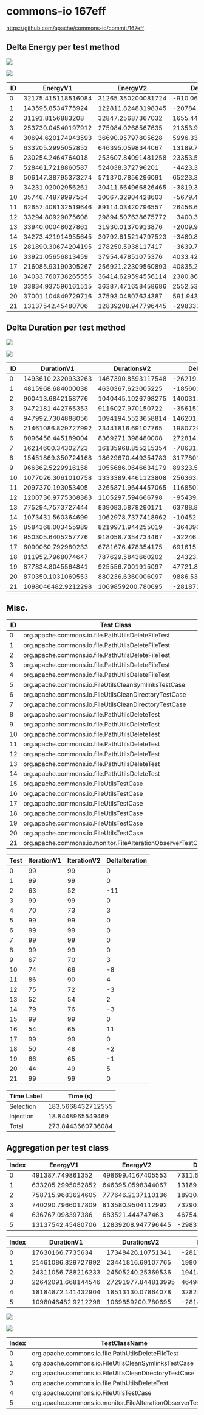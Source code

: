 # commons-io 167eff


https://github.com/apache/commons-io/commit/167eff



## Delta Energy per test method

![](./commons-io_delta_energy_0_v.png)

![](./commons-io_delta_energy_1_v.png)


| ID | EnergyV1 | EnergyV2 | DeltaEnergy |
| --- | --- | --- | --- |
| 0 | 32175.415118516084 | 31265.350200081724 | -910.0649184343602 |
| 1 | 143595.8534775924 | 122811.82483198345 | -20784.028645608953 |
| 2 | 31191.8156883208 | 32847.25687367032 | 1655.4411853495185 |
| 3 | 253730.04540197912 | 275084.0268567635 | 21353.9814547844 |
| 4 | 30694.620174943593 | 36690.95797805628 | 5996.337803112685 |
| 5 | 633205.2995052852 | 646395.0598344067 | 13189.760329121491 |
| 6 | 230254.2464764018 | 253607.84091481258 | 23353.59443841077 |
| 7 | 528461.7218860587 | 524038.372796201 | -4423.349089857715 |
| 8 | 506147.38795373274 | 571370.7856296091 | 65223.39767587639 |
| 9 | 34231.02002956261 | 30411.664966826465 | -3819.3550627361474 |
| 10 | 35746.74879997554 | 30067.32904428603 | -5679.419755689509 |
| 11 | 62657.408132519646 | 89114.03420796557 | 26456.62607544592 |
| 12 | 33294.80929075608 | 29894.507638675772 | -3400.3016520803067 |
| 13 | 33940.00048027861 | 31930.01370913876 | -2009.9867711398547 |
| 14 | 34273.421914955645 | 30792.615214797523 | -3480.806700158122 |
| 15 | 281890.30674204195 | 278250.5938117417 | -3639.712930300273 |
| 16 | 33921.05656813459 | 37954.47851075376 | 4033.4219426191703 |
| 17 | 216085.93190305267 | 256921.22309560893 | 40835.291192556266 |
| 18 | 34033.760738265555 | 36414.629594556114 | 2380.868856290559 |
| 19 | 33834.937596161515 | 36387.471658458686 | 2552.5340622971707 |
| 20 | 37001.104849729716 | 37593.04807634387 | 591.9432266141521 |
| 21 | 13137542.45480706 | 12839208.947796445 | -298333.5070106145 |

## Delta Duration per test method

![](./commons-io_delta_duration_0_v.png)

![](./commons-io_delta_duration_1_v.png)


| ID | DurationV1 | DurationsV2 | DeltaDuration |
| --- | --- | --- | --- |
| 0 | 1493610.2320933263 | 1467390.8593117548 | -26219.372781571466 |
| 1 | 4815968.684000038 | 4630367.623005225 | -185601.0609948123 |
| 2 | 900413.6842158776 | 1040445.1026798275 | 140031.41846394993 |
| 3 | 9472181.442765353 | 9116027.970150722 | -356153.47261463106 |
| 4 | 947992.7304888056 | 1094194.5523658814 | 146201.82187707582 |
| 5 | 21461086.829727992 | 23441816.69107765 | 1980729.8613496572 |
| 6 | 8096456.445189004 | 8369271.398480008 | 272814.9532910045 |
| 7 | 16214600.34302723 | 16135968.855215354 | -78631.48781187646 |
| 8 | 15451869.350724168 | 18629670.449354783 | 3177801.0986306146 |
| 9 | 966362.5229916158 | 1055686.0646634179 | 89323.54167180206 |
| 10 | 1077026.3061010758 | 1333389.4461123808 | 256363.140011305 |
| 11 | 2097370.193053405 | 3265871.9644457065 | 1168501.7713923017 |
| 12 | 1200736.9775368383 | 1105297.594666798 | -95439.38287004037 |
| 13 | 775294.7573727444 | 839083.5878290171 | 63788.8304562727 |
| 14 | 1073431.560364699 | 1062978.7377418962 | -10452.822622802807 |
| 15 | 8584368.003455989 | 8219971.944255019 | -364396.05920097046 |
| 16 | 950305.6405257776 | 918058.7354734467 | -32246.905052330927 |
| 17 | 6090060.792980233 | 6781676.478354175 | 691615.6853739414 |
| 18 | 811952.7968074647 | 787629.5843660202 | -24323.212441444513 |
| 19 | 877834.8045564841 | 925556.7001915097 | 47721.895635025576 |
| 20 | 870350.1031069553 | 880236.6360006097 | 9886.532893654425 |
| 21 | 1098046482.9212298 | 1069859200.780695 | -28187282.140534878 |

## Misc.

| ID | Test Class | Test Method |
| --- | --- | --- |
| 0 | org.apache.commons.io.file.PathUtilsDeleteFileTest | testDeleteFileDirectory1FileSize0 |
| 1 | org.apache.commons.io.file.PathUtilsDeleteFileTest | testDeleteReadOnlyFileDirectory1FileSize1 |
| 2 | org.apache.commons.io.file.PathUtilsDeleteFileTest | testDeleteFileDirectory1FileSize1 |
| 3 | org.apache.commons.io.file.PathUtilsDeleteFileTest | testDeleteFileDoesNotExist |
| 4 | org.apache.commons.io.file.PathUtilsDeleteFileTest | testSetReadOnlyFileDirectory1FileSize1 |
| 5 | org.apache.commons.io.FileUtilsCleanSymlinksTestCase | testStillClearsIfGivenDirectoryIsASymlink |
| 6 | org.apache.commons.io.FileUtilsCleanDirectoryTestCase | testThrowsOnCannotDeleteFile |
| 7 | org.apache.commons.io.FileUtilsCleanDirectoryTestCase | testDeletesRegular |
| 8 | org.apache.commons.io.file.PathUtilsDeleteTest | testDeleteDirectory1FileSize1OverrideReadOnly |
| 9 | org.apache.commons.io.file.PathUtilsDeleteTest | testDeleteDirectory1FileSize0NoOption |
| 10 | org.apache.commons.io.file.PathUtilsDeleteTest | testDeleteDirectory1FileSize1NoOption |
| 11 | org.apache.commons.io.file.PathUtilsDeleteTest | testDeleteDirectory1FileSize0 |
| 12 | org.apache.commons.io.file.PathUtilsDeleteTest | testDeleteDirectory1FileSize0OverrideReadonly |
| 13 | org.apache.commons.io.file.PathUtilsDeleteTest | testDeleteFileDoesNotExist |
| 14 | org.apache.commons.io.file.PathUtilsDeleteTest | testDeleteDirectory1FileSize1 |
| 15 | org.apache.commons.io.FileUtilsTestCase | testCopyDirectoryToNonExistingDest |
| 16 | org.apache.commons.io.FileUtilsTestCase | testForceDeleteAFile3 |
| 17 | org.apache.commons.io.FileUtilsTestCase | testForceDeleteReadOnlyFile |
| 18 | org.apache.commons.io.FileUtilsTestCase | testForceDeleteAFile2 |
| 19 | org.apache.commons.io.FileUtilsTestCase | testDeleteQuietlyDir |
| 20 | org.apache.commons.io.FileUtilsTestCase | testForceDeleteAFile1 |
| 21 | org.apache.commons.io.monitor.FileAlterationObserverTestCase | testDirectory |


| Test | IterationV1 | IterationV2 | DeltaIteration |
| --- | --- | --- | --- |
| 0 | 99 | 99 | 0 |
| 1 | 99 | 99 | 0 |
| 2 | 63 | 52 | -11 |
| 3 | 99 | 99 | 0 |
| 4 | 70 | 73 | 3 |
| 5 | 99 | 99 | 0 |
| 6 | 99 | 99 | 0 |
| 7 | 99 | 99 | 0 |
| 8 | 99 | 99 | 0 |
| 9 | 67 | 70 | 3 |
| 10 | 74 | 66 | -8 |
| 11 | 86 | 90 | 4 |
| 12 | 75 | 72 | -3 |
| 13 | 52 | 54 | 2 |
| 14 | 79 | 76 | -3 |
| 15 | 99 | 99 | 0 |
| 16 | 54 | 65 | 11 |
| 17 | 99 | 99 | 0 |
| 18 | 50 | 48 | -2 |
| 19 | 66 | 65 | -1 |
| 20 | 44 | 49 | 5 |
| 21 | 99 | 99 | 0 |



| Time Label | Time (s) |
| --- | --- |
| Selection | 183.5668432712555 |
| Injection | 18.8448965549469 |
| Total | 273.8443660736084 |


## Aggregation per test class

| Index | EnergyV1 | EnergyV2 | DeltaEnergy |
| --- | --- | --- | --- |
| 0 | 491387.749861352 | 498699.4167405553 | 7311.666879203345 |
| 1 | 633205.2995052852 | 646395.0598344067 | 13189.760329121491 |
| 2 | 758715.9683624605 | 777646.2137110136 | 18930.245348553057 |
| 3 | 740290.7966017809 | 813580.9504112992 | 73290.15380951832 |
| 4 | 636767.098397386 | 683521.444747463 | 46754.34635007696 |
| 5 | 13137542.45480706 | 12839208.947796445 | -298333.5070106145 |

| Index | DurationV1 | DurationsV2 | DeltaDuration |
| --- | --- | --- | --- |
| 0 | 17630166.7735634 | 17348426.10751341 | -281740.6660499908 |
| 1 | 21461086.829727992 | 23441816.69107765 | 1980729.8613496572 |
| 2 | 24311056.788216233 | 24505240.25369536 | 194183.46547912806 |
| 3 | 22642091.668144546 | 27291977.844813995 | 4649886.176669449 |
| 4 | 18184872.141432904 | 18513130.07864078 | 328257.93720787764 |
| 5 | 1098046482.9212298 | 1069859200.780695 | -28187282.140534878 |

![](./commons-io.png)

![](./commons-io_delta_1_v.png)

| Index | TestClassName | #Tests |
| --- | --- | --- |
| 0 | org.apache.commons.io.file.PathUtilsDeleteFileTest | 5 |
| 1 | org.apache.commons.io.FileUtilsCleanSymlinksTestCase | 1 |
| 2 | org.apache.commons.io.FileUtilsCleanDirectoryTestCase | 2 |
| 3 | org.apache.commons.io.file.PathUtilsDeleteTest | 7 |
| 4 | org.apache.commons.io.FileUtilsTestCase | 6 |
| 5 | org.apache.commons.io.monitor.FileAlterationObserverTestCase | 1 |
